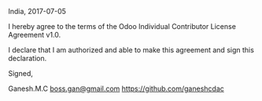 India, 2017-07-05

I hereby agree to the terms of the Odoo Individual Contributor License
Agreement v1.0.

I declare that I am authorized and able to make this agreement and sign this
declaration.

Signed,

Ganesh.M.C boss.gan@gmail.com https://github.com/ganeshcdac

